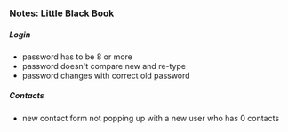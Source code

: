 ### Notes: Little Black Book

##### Login
  - password has to be 8 or more
  - password doesn't compare new and re-type
  - password changes with correct old password

##### Contacts
  - new contact form not popping up with a new user who has 0 contacts
